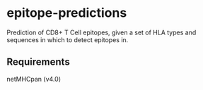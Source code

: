 # epitope-predictions

Prediction of CD8+ T Cell epitopes, given a set of HLA types and sequences in which to detect epitopes in.

## Requirements
netMHCpan (v4.0)
